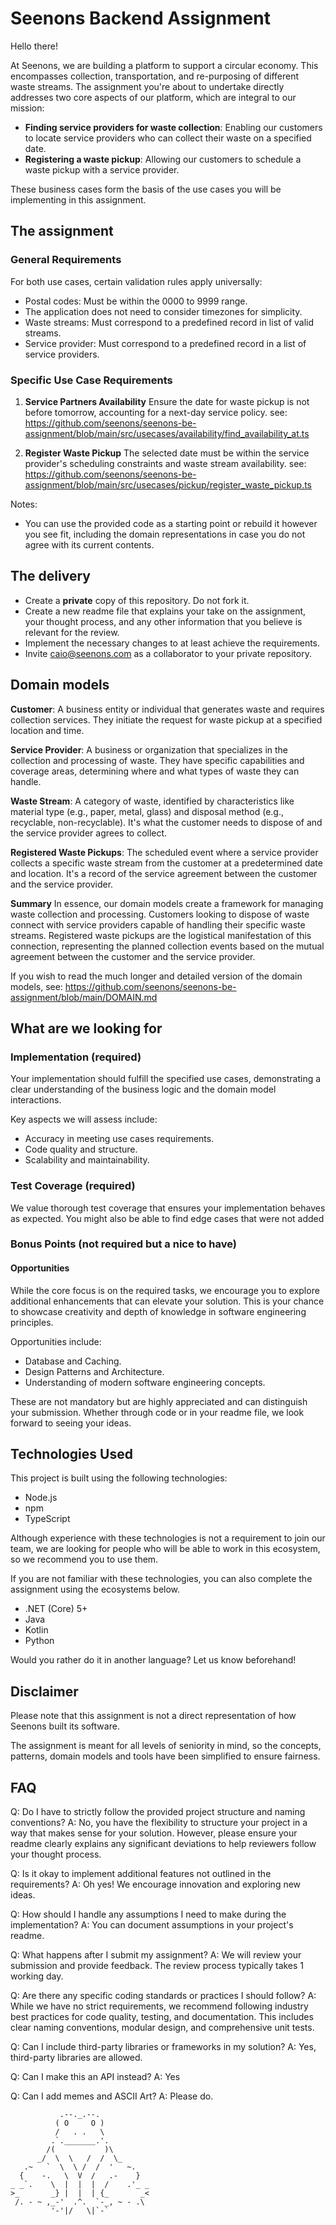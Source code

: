 # Seenons Backend Assignment

Hello there!

At Seenons, we are building a platform to support a circular economy. This encompasses collection, transportation, and
re-purposing of different waste streams. The assignment you're about to undertake directly addresses two core aspects of
our platform, which are integral to our mission:

- **Finding service providers for waste collection**:
  Enabling our customers to locate service providers who can collect their waste on a specified date.
- **Registering a waste pickup**:
  Allowing our customers to schedule a waste pickup with a service provider.

These business cases form the basis of the use cases you will be implementing in this assignment.

## The assignment

### General Requirements

For both use cases, certain validation rules apply universally:

- Postal codes: Must be within the 0000 to 9999 range.
- The application does not need to consider timezones for simplicity.
- Waste streams: Must correspond to a predefined record in list of valid streams.
- Service provider: Must correspond to a predefined record in a list of service providers.

### Specific Use Case Requirements

1. **Service Partners Availability**
   Ensure the date for waste pickup is not before tomorrow, accounting for a next-day service policy.
   see: <https://github.com/seenons/seenons-be-assignment/blob/main/src/usecases/availability/find_availability_at.ts>

2. **Register Waste Pickup**
   The selected date must be within the service provider's scheduling constraints and waste stream availability.
   see: <https://github.com/seenons/seenons-be-assignment/blob/main/src/usecases/pickup/register_waste_pickup.ts>

Notes:

- You can use the provided code as a starting point or rebuild it however you see fit, including the domain
  representations in case you do not agree with its current contents.

## The delivery

- Create a **private** copy of this repository. Do not fork it.
- Create a new readme file that explains your take on the assignment, your thought process, and any other information
  that you believe is relevant for the review.
- Implement the necessary changes to at least achieve the requirements.
- Invite <caio@seenons.com> as a collaborator to your private repository.

## Domain models

**Customer**: A business entity or individual that generates waste and requires collection services. They initiate the
request for waste pickup at a specified location and time.

**Service Provider**: A business or organization that specializes in the collection and processing of waste. They have
specific capabilities and coverage areas, determining where and what types of waste they can handle.

**Waste Stream**: A category of waste, identified by characteristics like material type (e.g., paper, metal, glass) and
disposal method (e.g., recyclable, non-recyclable). It's what the customer needs to dispose of and the service provider
agrees to collect.

**Registered Waste Pickups**: The scheduled event where a service provider collects a specific waste stream from the
customer at a predetermined date and location. It's a record of the service agreement between the customer and the
service provider.

**Summary**
In essence, our domain models create a framework for managing waste collection and processing. Customers looking to
dispose of waste connect with service providers capable of handling their specific waste streams. Registered waste
pickups are the logistical manifestation of this connection, representing the planned collection events based on the
mutual agreement between the customer and the service provider.

If you wish to read the much longer and detailed version of the domain models,
see: <https://github.com/seenons/seenons-be-assignment/blob/main/DOMAIN.md>

## What are we looking for

### Implementation (required)

Your implementation should fulfill the specified use cases, demonstrating a clear understanding of the business logic
and the domain model interactions.

Key aspects we will assess include:

- Accuracy in meeting use cases requirements.
- Code quality and structure.
- Scalability and maintainability.

### Test Coverage (required)

We value thorough test coverage that ensures your implementation behaves as expected.
You might also be able to find edge cases that were not added

### Bonus Points (not required but a nice to have)

#### Opportunities 

While the core focus is on the required tasks, we encourage you to explore additional enhancements that can elevate your
solution. This is your chance to showcase creativity and depth of knowledge in software engineering principles.

Opportunities include:

- Database and Caching.
- Design Patterns and Architecture.
- Understanding of modern software engineering concepts.

These are not mandatory but are highly appreciated and can distinguish your submission. Whether through code or in your
readme file, we look forward to seeing your ideas.

## Technologies Used

This project is built using the following technologies:

- Node.js
- npm
- TypeScript

Although experience with these technologies is not a requirement to join our team, we are looking for people who will be
able to work in this ecosystem, so we recommend you to use them.

If you are not familiar with these technologies, you can also complete the assignment using the ecosystems below.

- .NET (Core) 5+
- Java
- Kotlin
- Python

Would you rather do it in another language? Let us know beforehand!

## Disclaimer

Please note that this assignment is not a direct representation of how Seenons built its software.

The assignment is meant for all levels of seniority in mind, so the concepts, patterns, domain models and tools have
been simplified to ensure fairness.

## FAQ

Q: Do I have to strictly follow the provided project structure and naming conventions?
A: No, you have the flexibility to structure your project in a way that makes sense for your solution. However, please
ensure your readme clearly explains any significant deviations to help reviewers follow your thought process.

Q: Is it okay to implement additional features not outlined in the requirements?
A: Oh yes! We encourage innovation and exploring new ideas.

Q: How should I handle any assumptions I need to make during the implementation?
A: You can document assumptions in your project's readme.

Q: What happens after I submit my assignment?
A: We will review your submission and provide feedback. The review process typically takes 1 working day.

Q: Are there any specific coding standards or practices I should follow?
A: While we have no strict requirements, we recommend following industry best practices for code quality, testing, and
documentation. This includes clear naming conventions, modular design, and comprehensive unit tests.

Q: Can I include third-party libraries or frameworks in my solution?
A: Yes, third-party libraries are allowed.

Q: Can I make this an API instead?
A: Yes

Q: Can I add memes and ASCII Art?
A: Please do.

```
           .--._.--.
          ( O     O )
          /   . .   \
         .`._______.'.
        /(           )\
      _/  \  \   /  /  \_
   .~   `  \  \ /  /  '   ~.
  {    -.   \  V  /   .-    }
_ _`.    \  |  |  |  /    .'_ _
>_       _} |  |  | {_       _<
 /. - ~ ,_-'  .^.  `-_, ~ - .\
         '-'|/   \|`-`
```

